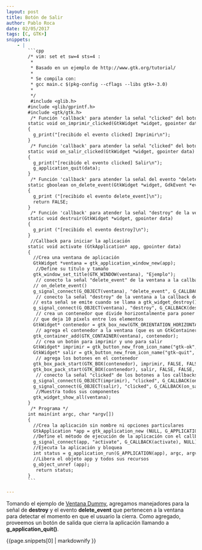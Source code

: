 ```yaml
---
layout: post
title: Botón de Salir
author: Pablo Roca
date: 02/05/2017
tags: [C, GTK+]
snippets: 
    - |
        ```cpp
        /* vim: set et sw=4 sts=4 :
         *
         * Basado en un ejemplo de http://www.gtk.org/tutorial/
         *
         * Se compila con:
         * gcc main.c $(pkg-config --cflags --libs gtk+-3.0)
         *
         */
         #include <glib.h>
        #include <glib/gprintf.h>
        #include <gtk/gtk.h>
         /* Función 'callback' para atender la señal "clicked" del botón */
        static void on_imprimir_clicked(GtkWidget *widget, gpointer data)
        {
          g_print("[recibido el evento clicked] Imprimir\n");
        }
         /* Función 'callback' para atender la señal "clicked" del botón */
        static void on_salir_clicked(GtkWidget *widget, gpointer data)
        {
          g_print("[recibido el evento clicked] Salir\n");
          g_application_quit(data);
        }
         /* Función 'callback' para atender la señal del evento "delete_event" */
        static gboolean on_delete_event(GtkWidget *widget, GdkEvent *event, gpointer data)
        {
          g_print ("[recibido el evento delete_event]\n");
          return FALSE;
        }
         /* Función 'callback' para atender la señal "destroy" de la ventana. */
        static void destruir(GtkWidget *widget, gpointer data)
        {
          g_print ("[recibido el evento destroy]\n");
        }
         //Callback para iniciar la aplicación
        static void activate (GtkApplication* app, gpointer data)
        {
          //Crea una ventana de aplicación
          GtkWidget *ventana = gtk_application_window_new(app);
           //Define su título y tamaño
          gtk_window_set_title(GTK_WINDOW(ventana), "Ejemplo");
           // conecto la señal "delete_event" de la ventana a la callback
          // on_delete_event()
          g_signal_connect(G_OBJECT(ventana), "delete_event", G_CALLBACK(on_delete_event), NULL);
           // conecto la señal "destroy" de la ventana a la callback destruir()
          // esta señal se emite cuando se llama a gtk_widget_destroy()
          g_signal_connect(G_OBJECT(ventana), "destroy", G_CALLBACK(destruir), NULL);
           // crea un contenedor que divide horizontalmente para poner mis widgets
          // que deja 10 píxels entre los elementos
          GtkWidget* contenedor = gtk_box_new(GTK_ORIENTATION_HORIZONTAL, 10);
           // agrega el contenedor a la ventana (que es un GtkContainer)
          gtk_container_add(GTK_CONTAINER(ventana), contenedor);
           // crea un botón para imprimir y uno para salir
          GtkWidget* imprimir = gtk_button_new_from_icon_name("gtk-ok", GTK_ICON_SIZE_BUTTON);
          GtkWidget* salir = gtk_button_new_from_icon_name("gtk-quit", GTK_ICON_SIZE_BUTTON);
           // agrega los botones en el contenedor
          gtk_box_pack_start(GTK_BOX(contenedor), imprimir, FALSE, FALSE, 0);
          gtk_box_pack_start(GTK_BOX(contenedor), salir, FALSE, FALSE, 0);
           // conecto la señal "clicked" de los botones a los callbacks
          g_signal_connect(G_OBJECT(imprimir), "clicked", G_CALLBACK(on_imprimir_clicked), NULL);
          g_signal_connect(G_OBJECT(salir), "clicked", G_CALLBACK(on_salir_clicked), app);
           //Muestra todos sus componentes
          gtk_widget_show_all(ventana);
        }
         /* Programa */
        int main(int argc, char *argv[])
        {
          //Crea la aplicación sin nombre ni opciones particulares
          GtkApplication *app = gtk_application_new (NULL, G_APPLICATION_FLAGS_NONE);
          //Define el método de ejecución de la aplicación con el callback
          g_signal_connect(app, "activate", G_CALLBACK(activate), NULL);
          //Ejecuta la aplicación y bloquea
          int status = g_application_run(G_APPLICATION(app), argc, argv);
          //Libera el objeto app y todos sus recursos
          g_object_unref (app);
           return status;
        }
        ```

---
```

<div class="entry-content">
						<p>Tomando el ejemplo de <a title="Ventana dummy" href="/2010/08/21/Ventana-dummy.html">Ventana Dummy</a>, agregamos manejadores para la señal de <strong>destroy</strong> y el evento <strong>delete_event</strong> que pertenecen a la ventana para detectar el momento en que el usuario la cierra. Como agregado, proveemos un botón de salida que cierra la aplicación llamando a <strong>g_application_quit()</strong>.</p>
<div><div>{{page.snippets[0] | markdownify }}</div></div>
											</div>
